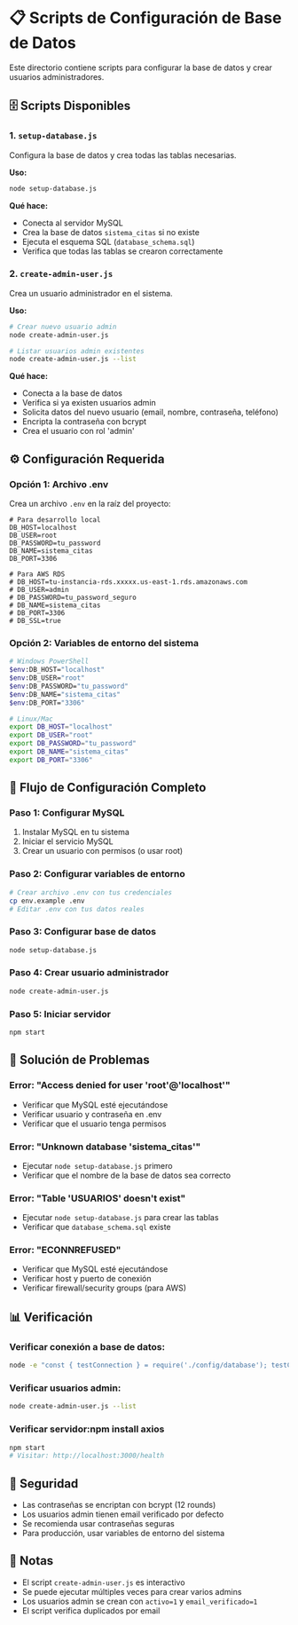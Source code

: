 # 📋 Scripts de Configuración de Base de Datos

Este directorio contiene scripts para configurar la base de datos y crear usuarios administradores.

## 🗄️ Scripts Disponibles

### 1. `setup-database.js`
Configura la base de datos y crea todas las tablas necesarias.

**Uso:**
```bash
node setup-database.js
```

**Qué hace:**
- Conecta al servidor MySQL
- Crea la base de datos `sistema_citas` si no existe
- Ejecuta el esquema SQL (`database_schema.sql`)
- Verifica que todas las tablas se crearon correctamente

### 2. `create-admin-user.js`
Crea un usuario administrador en el sistema.

**Uso:**
```bash
# Crear nuevo usuario admin
node create-admin-user.js

# Listar usuarios admin existentes
node create-admin-user.js --list
```

**Qué hace:**
- Conecta a la base de datos
- Verifica si ya existen usuarios admin
- Solicita datos del nuevo usuario (email, nombre, contraseña, teléfono)
- Encripta la contraseña con bcrypt
- Crea el usuario con rol 'admin'

## ⚙️ Configuración Requerida

### Opción 1: Archivo .env
Crea un archivo `.env` en la raíz del proyecto:

```env
# Para desarrollo local
DB_HOST=localhost
DB_USER=root
DB_PASSWORD=tu_password
DB_NAME=sistema_citas
DB_PORT=3306

# Para AWS RDS
# DB_HOST=tu-instancia-rds.xxxxx.us-east-1.rds.amazonaws.com
# DB_USER=admin
# DB_PASSWORD=tu_password_seguro
# DB_NAME=sistema_citas
# DB_PORT=3306
# DB_SSL=true
```

### Opción 2: Variables de entorno del sistema
```bash
# Windows PowerShell
$env:DB_HOST="localhost"
$env:DB_USER="root"
$env:DB_PASSWORD="tu_password"
$env:DB_NAME="sistema_citas"
$env:DB_PORT="3306"

# Linux/Mac
export DB_HOST="localhost"
export DB_USER="root"
export DB_PASSWORD="tu_password"
export DB_NAME="sistema_citas"
export DB_PORT="3306"
```

## 🚀 Flujo de Configuración Completo

### Paso 1: Configurar MySQL
1. Instalar MySQL en tu sistema
2. Iniciar el servicio MySQL
3. Crear un usuario con permisos (o usar root)

### Paso 2: Configurar variables de entorno
```bash
# Crear archivo .env con tus credenciales
cp env.example .env
# Editar .env con tus datos reales
```

### Paso 3: Configurar base de datos
```bash
node setup-database.js
```

### Paso 4: Crear usuario administrador
```bash
node create-admin-user.js
```

### Paso 5: Iniciar servidor
```bash
npm start
```

## 🔧 Solución de Problemas

### Error: "Access denied for user 'root'@'localhost'"
- Verificar que MySQL esté ejecutándose
- Verificar usuario y contraseña en .env
- Verificar que el usuario tenga permisos

### Error: "Unknown database 'sistema_citas'"
- Ejecutar `node setup-database.js` primero
- Verificar que el nombre de la base de datos sea correcto

### Error: "Table 'USUARIOS' doesn't exist"
- Ejecutar `node setup-database.js` para crear las tablas
- Verificar que `database_schema.sql` existe

### Error: "ECONNREFUSED"
- Verificar que MySQL esté ejecutándose
- Verificar host y puerto de conexión
- Verificar firewall/security groups (para AWS)

## 📊 Verificación

### Verificar conexión a base de datos:
```bash
node -e "const { testConnection } = require('./config/database'); testConnection().then(result => console.log('Conexión:', result))"
```

### Verificar usuarios admin:
```bash
node create-admin-user.js --list
```

### Verificar servidor:npm install axios
```bash
npm start
# Visitar: http://localhost:3000/health
```

## 🔐 Seguridad

- Las contraseñas se encriptan con bcrypt (12 rounds)
- Los usuarios admin tienen email verificado por defecto
- Se recomienda usar contraseñas seguras
- Para producción, usar variables de entorno del sistema

## 📝 Notas

- El script `create-admin-user.js` es interactivo
- Se puede ejecutar múltiples veces para crear varios admins
- Los usuarios admin se crean con `activo=1` y `email_verificado=1`
- El script verifica duplicados por email
